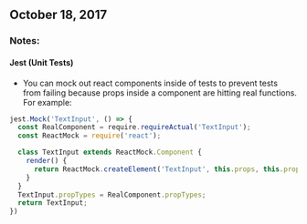 ## October 18, 2017

### Notes:

#### Jest (Unit Tests)
* You can mock out react components inside of tests to prevent tests from failing because props inside a component are hitting real functions.
For example:

```javascript
jest.Mock('TextInput', () => {
  const RealComponent = require.requireActual('TextInput');
  const ReactMock = require('react');

  class TextInput extends ReactMock.Component {
    render() {
      return ReactMock.createElement('TextInput', this.props, this.props.children);
    }
  }
  TextInput.propTypes = RealComponent.propTypes;
  return TextInput;
})
```



